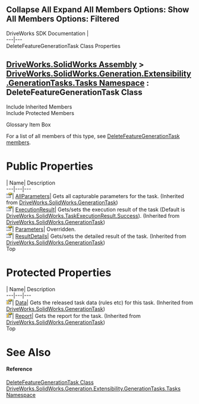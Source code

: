 Collapse All Expand All Members Options: Show All  Members Options: Filtered   
---  
DriveWorks SDK Documentation  |   
---|---  
DeleteFeatureGenerationTask Class Properties   
  
[DriveWorks.SolidWorks Assembly](topic13342.md) > [DriveWorks.SolidWorks.Generation.Extensibility.GenerationTasks.Tasks Namespace](topic15301.md) : DeleteFeatureGenerationTask Class  
---  
  
Include Inherited Members    
Include Protected Members    


Glossary Item Box

For a list of all members of this type, see [DeleteFeatureGenerationTask members](topic15310.md).

# Public Properties

| Name| Description  
---|---|---  
![Public Property](dotnetimages/publicProperty.gif)| [AllParameters](topic13687.md)| Gets all capturable parameters for the task. (Inherited from [DriveWorks.SolidWorks.GenerationTask](topic13678.md))  
![Public Property](dotnetimages/publicProperty.gif)| [ExecutionResult](topic13689.md)| Gets/sets the execution result of the task (Default is [DriveWorks.SolidWorks.TaskExecutionResult.Success](topic13454.md)). (Inherited from [DriveWorks.SolidWorks.GenerationTask](topic13678.md))  
![Public Property](dotnetimages/publicProperty.gif)| [Parameters](topic15317.md)| Overridden.   
![Public Property](dotnetimages/publicProperty.gif)| [ResultDetails](topic13692.md)| Gets/sets the detailed result of the task. (Inherited from [DriveWorks.SolidWorks.GenerationTask](topic13678.md))  
Top

# Protected Properties

| Name| Description  
---|---|---  
![Protected Property](dotnetimages/protectedProperty.gif)| [Data](topic13688.md)| Gets the released task data (rules etc) for this task. (Inherited from [DriveWorks.SolidWorks.GenerationTask](topic13678.md))  
![Protected Property](dotnetimages/protectedProperty.gif)| [Report](topic13691.md)| Gets the report for the task. (Inherited from [DriveWorks.SolidWorks.GenerationTask](topic13678.md))  
Top

# See Also

#### Reference

[DeleteFeatureGenerationTask Class](topic15309.md)   
[DriveWorks.SolidWorks.Generation.Extensibility.GenerationTasks.Tasks Namespace](topic15301.md)


